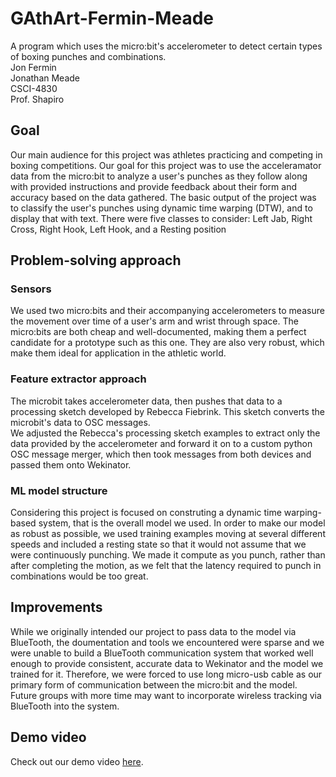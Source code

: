 # GAthArt-Fermin-Meade
A program which uses the micro:bit's accelerometer to detect certain types of boxing punches and combinations.   
Jon Fermin   
Jonathan Meade   
CSCI-4830   
Prof. Shapiro

## Goal
Our main audience for this project was athletes practicing and competing in boxing competitions. Our goal for this project was to use the acceleramator data 
from the micro:bit to analyze a user's punches as they follow along with provided instructions and provide feedback about their form and accuracy based on the
data gathered.
The basic output of the project was to classify the user's punches using dynamic time warping (DTW), and to display that with text. There were five classes to consider: Left Jab, Right Cross, Right Hook, Left Hook, and a Resting position

## Problem-solving approach

### Sensors
We used two micro:bits and their accompanying accelerometers to measure the movement over time of a user's arm and wrist through space. The micro:bits are both
cheap and well-documented, making them a perfect candidate for a prototype such as this one. They are also very robust, which make them ideal for application in 
the athletic world. 

### Feature extractor approach
The microbit takes accelerometer data, then pushes that data to a processing sketch developed by Rebecca Fiebrink. This sketch converts the microbit's data to OSC messages.  
We adjusted the Rebecca's processing sketch examples to extract only the data provided by the accelerometer and forward it on to
a custom python OSC message merger, which then took messages from both devices and passed them onto Wekinator. 

### ML model structure
Considering this project is focused on construting a dynamic time warping-based system, that is the overall model we used. In order to make our model as robust
as possible, we used training examples moving at several different speeds and included a resting state so that it would not assume that we were continuously punching. We made it compute as you punch, rather than after completing the motion, as we felt that the latency required to punch in combinations would be too great.

## Improvements
While we originally intended our project to pass data to the model via BlueTooth, the doumentation and tools we encountered were sparse and we were unable to 
build a BlueTooth communication system that worked well enough to provide consistent, accurate data to Wekinator and the model we trained for it. Therefore,
we were forced to use long micro-usb cable as our primary form of communication between the micro:bit and the model. Future groups with more time
may want to incorporate wireless tracking via BlueTooth into the system. 

## Demo video
Check out our demo video [here](https://www.youtube.com/watch?v=DeVUCPqEGzE&feature=youtu.be).
